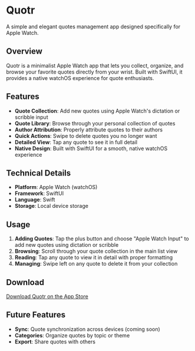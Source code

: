 # Quotr

A simple and elegant quotes management app designed specifically for Apple Watch.

## Overview

Quotr is a minimalist Apple Watch app that lets you collect, organize, and browse your favorite quotes directly from your wrist. Built with SwiftUI, it provides a native watchOS experience for quote enthusiasts.

## Features

- **Quote Collection**: Add new quotes using Apple Watch's dictation or scribble input
- **Quote Library**: Browse through your personal collection of quotes
- **Author Attribution**: Properly attribute quotes to their authors
- **Quick Actions**: Swipe to delete quotes you no longer want
- **Detailed View**: Tap any quote to see it in full detail
- **Native Design**: Built with SwiftUI for a smooth, native watchOS experience

## Technical Details

- **Platform**: Apple Watch (watchOS)
- **Framework**: SwiftUI
- **Language**: Swift
- **Storage**: Local device storage

## Usage

1. **Adding Quotes**: Tap the plus button and choose "Apple Watch Input" to add new quotes using dictation or scribble
2. **Browsing**: Scroll through your quote collection in the main list view
3. **Reading**: Tap any quote to view it in detail with proper formatting
4. **Managing**: Swipe left on any quote to delete it from your collection

## Download

[Download Quotr on the App Store](https://apps.apple.com/us/app/quotr-quote-keeper/id6751932941)

## Future Features

- **Sync**: Quote synchronization across devices (coming soon)
- **Categories**: Organize quotes by topic or theme
- **Export**: Share quotes with others

